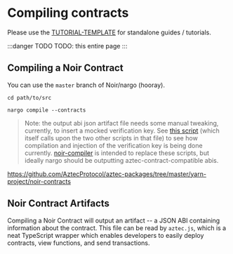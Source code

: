 # Compiling contracts

Please use the [TUTORIAL-TEMPLATE](../../TUTORIAL-TEMPLATE.md) for standalone guides / tutorials.

:::danger TODO
TODO: this entire page
:::
## Compiling a Noir Contract

You can use the `master` branch of Noir/nargo (hooray).

`cd path/to/src`

`nargo compile --contracts`

> Note: the output abi json artifact file needs some manual tweaking, currently, to insert a mocked verification key. See [this script](https://github.com/AztecProtocol/aztec-packages/blob/master/yarn-project/noir-contracts/src/scripts/compile.sh) (which itself calls upon the two other scripts in that file) to see how compilation and injection of the verification key is being done currently. [noir-compiler](https://github.com/AztecProtocol/aztec-packages/tree/master/yarn-project/noir-compiler) is intended to replace these scripts, but ideally nargo should be outputting aztec-contract-compatible abis.

https://github.com/AztecProtocol/aztec-packages/tree/master/yarn-project/noir-contracts

## Noir Contract Artifacts

Compiling a Noir Contract will output an artifact -- a JSON ABI containing information about the contract. This file can be read by `aztec.js`, which is a neat TypeScript wrapper which enables developers to easily deploy contracts, view functions, and send transactions.